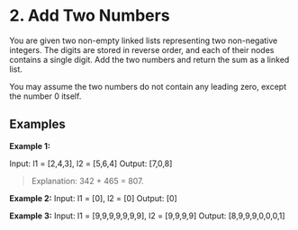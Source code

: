 # 2. Add Two Numbers
You are given two non-empty linked lists representing two non-negative integers. The digits are stored in reverse order, and each of their nodes contains a single digit. Add the two numbers and return the sum as a linked list.

You may assume the two numbers do not contain any leading zero, except the number 0 itself.


## Examples

**Example 1:**


Input: l1 = [2,4,3], l2 = [5,6,4]
Output: [7,0,8]
> Explanation: 342 + 465 = 807.


**Example 2:**
Input: l1 = [0], l2 = [0]
Output: [0]


**Example 3:**
Input: l1 = [9,9,9,9,9,9,9], l2 = [9,9,9,9]
Output: [8,9,9,9,0,0,0,1]